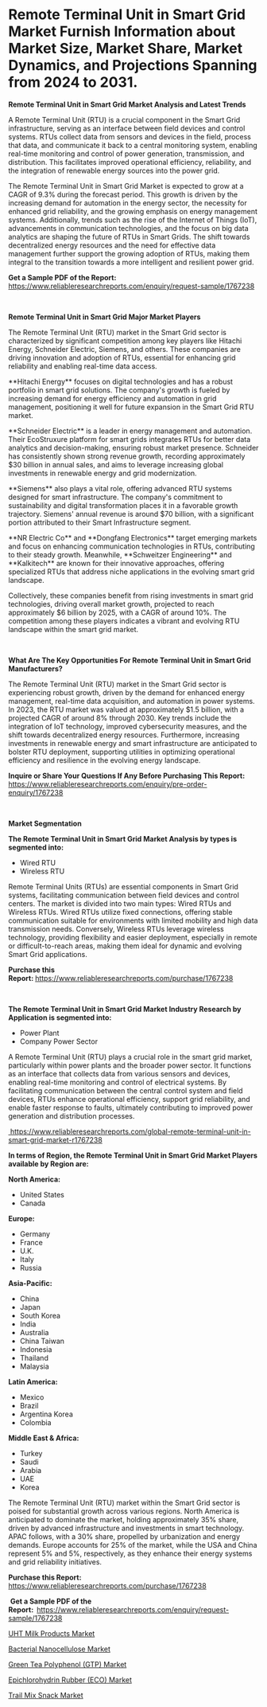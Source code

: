 <p><h1>Remote Terminal Unit in Smart Grid Market Furnish Information about Market Size, Market Share, Market Dynamics, and Projections Spanning from 2024 to 2031.</h1></p><p><strong>Remote Terminal Unit in Smart Grid Market Analysis and Latest Trends</strong></p>
<p><p>A Remote Terminal Unit (RTU) is a crucial component in the Smart Grid infrastructure, serving as an interface between field devices and control systems. RTUs collect data from sensors and devices in the field, process that data, and communicate it back to a central monitoring system, enabling real-time monitoring and control of power generation, transmission, and distribution. This facilitates improved operational efficiency, reliability, and the integration of renewable energy sources into the power grid.</p><p>The Remote Terminal Unit in Smart Grid Market is expected to grow at a CAGR of 9.3% during the forecast period. This growth is driven by the increasing demand for automation in the energy sector, the necessity for enhanced grid reliability, and the growing emphasis on energy management systems. Additionally, trends such as the rise of the Internet of Things (IoT), advancements in communication technologies, and the focus on big data analytics are shaping the future of RTUs in Smart Grids. The shift towards decentralized energy resources and the need for effective data management further support the growing adoption of RTUs, making them integral to the transition towards a more intelligent and resilient power grid.</p></p>
<p><strong>Get a Sample PDF of the Report:&nbsp;</strong> <a href="https://www.reliableresearchreports.com/enquiry/request-sample/1767238?utm_campaign=12&utm_medium=2&utm_source=Github&utm_content=ia&utm_term=09102024&utm_id=remote-terminal-unit-in-smart-grid">https://www.reliableresearchreports.com/enquiry/request-sample/1767238</a></p>
<p>&nbsp;</p>
<p><strong>Remote Terminal Unit in Smart Grid Major Market Players</strong></p>
<p><p>The Remote Terminal Unit (RTU) market in the Smart Grid sector is characterized by significant competition among key players like Hitachi Energy, Schneider Electric, Siemens, and others. These companies are driving innovation and adoption of RTUs, essential for enhancing grid reliability and enabling real-time data access.</p><p>**Hitachi Energy** focuses on digital technologies and has a robust portfolio in smart grid solutions. The company's growth is fueled by increasing demand for energy efficiency and automation in grid management, positioning it well for future expansion in the Smart Grid RTU market.</p><p>**Schneider Electric** is a leader in energy management and automation. Their EcoStruxure platform for smart grids integrates RTUs for better data analytics and decision-making, ensuring robust market presence. Schneider has consistently shown strong revenue growth, recording approximately $30 billion in annual sales, and aims to leverage increasing global investments in renewable energy and grid modernization.</p><p>**Siemens** also plays a vital role, offering advanced RTU systems designed for smart infrastructure. The company's commitment to sustainability and digital transformation places it in a favorable growth trajectory. Siemens' annual revenue is around $70 billion, with a significant portion attributed to their Smart Infrastructure segment.</p><p>**NR Electric Co** and **Dongfang Electronics** target emerging markets and focus on enhancing communication technologies in RTUs, contributing to their steady growth. Meanwhile, **Schweitzer Engineering** and **Kalkitech** are known for their innovative approaches, offering specialized RTUs that address niche applications in the evolving smart grid landscape.</p><p>Collectively, these companies benefit from rising investments in smart grid technologies, driving overall market growth, projected to reach approximately $6 billion by 2025, with a CAGR of around 10%. The competition among these players indicates a vibrant and evolving RTU landscape within the smart grid market.</p></p>
<p>&nbsp;</p>
<p><strong>What Are The Key Opportunities For Remote Terminal Unit in Smart Grid Manufacturers?</strong></p>
<p><p>The Remote Terminal Unit (RTU) market in the Smart Grid sector is experiencing robust growth, driven by the demand for enhanced energy management, real-time data acquisition, and automation in power systems. In 2023, the RTU market was valued at approximately $1.5 billion, with a projected CAGR of around 8% through 2030. Key trends include the integration of IoT technology, improved cybersecurity measures, and the shift towards decentralized energy resources. Furthermore, increasing investments in renewable energy and smart infrastructure are anticipated to bolster RTU deployment, supporting utilities in optimizing operational efficiency and resilience in the evolving energy landscape.</p></p>
<p><strong>Inquire or Share Your Questions If Any Before Purchasing This Report:</strong> <a href="https://www.reliableresearchreports.com/enquiry/pre-order-enquiry/1767238?utm_campaign=12&utm_medium=2&utm_source=Github&utm_content=ia&utm_term=09102024&utm_id=remote-terminal-unit-in-smart-grid">https://www.reliableresearchreports.com/enquiry/pre-order-enquiry/1767238</a></p>
<p>&nbsp;</p>
<p><strong>Market Segmentation</strong></p>
<p><strong>The Remote Terminal Unit in Smart Grid Market Analysis by types is segmented into:</strong></p>
<p><ul><li>Wired RTU</li><li>Wireless RTU</li></ul></p>
<p><p>Remote Terminal Units (RTUs) are essential components in Smart Grid systems, facilitating communication between field devices and control centers. The market is divided into two main types: Wired RTUs and Wireless RTUs. Wired RTUs utilize fixed connections, offering stable communication suitable for environments with limited mobility and high data transmission needs. Conversely, Wireless RTUs leverage wireless technology, providing flexibility and easier deployment, especially in remote or difficult-to-reach areas, making them ideal for dynamic and evolving Smart Grid applications.</p></p>
<p><strong>Purchase this Report:&nbsp;</strong><a href="https://www.reliableresearchreports.com/purchase/1767238?utm_campaign=12&utm_medium=2&utm_source=Github&utm_content=ia&utm_term=09102024&utm_id=remote-terminal-unit-in-smart-grid">https://www.reliableresearchreports.com/purchase/1767238</a></p>
<p>&nbsp;</p>
<p><strong>The Remote Terminal Unit in Smart Grid Market Industry Research by Application is segmented into:</strong></p>
<p><ul><li>Power Plant</li><li>Company Power Sector</li></ul></p>
<p><p>A Remote Terminal Unit (RTU) plays a crucial role in the smart grid market, particularly within power plants and the broader power sector. It functions as an interface that collects data from various sensors and devices, enabling real-time monitoring and control of electrical systems. By facilitating communication between the central control system and field devices, RTUs enhance operational efficiency, support grid reliability, and enable faster response to faults, ultimately contributing to improved power generation and distribution processes.</p></p>
<p><a href="https://www.reliableresearchreports.com/global-remote-terminal-unit-in-smart-grid-market-r1767238?utm_campaign=12&utm_medium=2&utm_source=Github&utm_content=ia&utm_term=09102024&utm_id=remote-terminal-unit-in-smart-grid">&nbsp;https://www.reliableresearchreports.com/global-remote-terminal-unit-in-smart-grid-market-r1767238</a></p>
<p><strong>In terms of Region, the Remote Terminal Unit in Smart Grid Market Players available by Region are:</strong></p>
<p>
    <p> <strong> North America: </strong>
        <ul>
            <li>United States</li>
            <li>Canada</li>
        </ul>
        </p> 
    <p> <strong> Europe: </strong>
        <ul>
            <li>Germany</li>
            <li>France</li>
            <li>U.K.</li>
            <li>Italy</li>
            <li>Russia</li>
        </ul>
        </p> 
    <p> <strong> Asia-Pacific: </strong>
        <ul>
            <li>China</li>
            <li>Japan</li>
            <li>South Korea</li>
            <li>India</li>
            <li>Australia</li>
            <li>China Taiwan</li>
            <li>Indonesia</li>
            <li>Thailand</li>
            <li>Malaysia</li>
        </ul>
        </p> 
    <p> <strong> Latin America: </strong>
        <ul>
            <li>Mexico</li>
            <li>Brazil</li>
            <li>Argentina Korea</li>
            <li>Colombia</li>
        </ul>
        </p> 
    <p> <strong> Middle East & Africa: </strong>
        <ul>
            <li>Turkey</li>
            <li>Saudi</li>
            <li>Arabia</li>
            <li>UAE</li>
            <li>Korea</li>
        </ul>
    </p>
    </p>
<p><p>The Remote Terminal Unit (RTU) market within the Smart Grid sector is poised for substantial growth across various regions. North America is anticipated to dominate the market, holding approximately 35% share, driven by advanced infrastructure and investments in smart technology. APAC follows, with a 30% share, propelled by urbanization and energy demands. Europe accounts for 25% of the market, while the USA and China represent 5% and 5%, respectively, as they enhance their energy systems and grid reliability initiatives.</p></p>
<p><strong>Purchase this Report: </strong><a href="https://www.reliableresearchreports.com/purchase/1767238?utm_campaign=12&utm_medium=2&utm_source=Github&utm_content=ia&utm_term=09102024&utm_id=remote-terminal-unit-in-smart-grid">https://www.reliableresearchreports.com/purchase/1767238</a></p>
<p>&nbsp;<strong>Get a Sample PDF of the Report:&nbsp;&nbsp;</strong><a href="https://www.reliableresearchreports.com/enquiry/request-sample/1767238?utm_campaign=12&utm_medium=2&utm_source=Github&utm_content=ia&utm_term=09102024&utm_id=remote-terminal-unit-in-smart-grid">https://www.reliableresearchreports.com/enquiry/request-sample/1767238</a></p>
<p><strong></strong></p>
<p><p><a href="https://issuu.com/reportprime-2/docs/uht-milk-products-market-size-2030._841bbe9b1b8f56?utm_campaign=12&utm_medium=2&utm_source=Github&utm_content=ia&utm_term=09102024&utm_id=remote-terminal-unit-in-smart-grid">UHT Milk Products Market</a></p><p><a href="https://www.linkedin.com/pulse/bacterial-nanocellulose-market-forecasts-trends-impact-analysis-ty4te?utm_campaign=12&utm_medium=2&utm_source=Github&utm_content=ia&utm_term=09102024&utm_id=remote-terminal-unit-in-smart-grid">Bacterial Nanocellulose Market</a></p><p><a href="https://github.com/GenaGaines34/Market-Research-Report-List-1/blob/main/green-tea-polyphenol-gtp-market.md?utm_campaign=12&utm_medium=2&utm_source=Github&utm_content=ia&utm_term=09102024&utm_id=remote-terminal-unit-in-smart-grid">Green Tea Polyphenol (GTP) Market</a></p><p><a href="https://github.com/AbbasMahmud554/Market-Research-Report-List-1/blob/main/epichlorohydrin-rubber-eco-market.md?utm_campaign=12&utm_medium=2&utm_source=Github&utm_content=ia&utm_term=09102024&utm_id=remote-terminal-unit-in-smart-grid">Epichlorohydrin Rubber (ECO) Market</a></p><p><a href="https://issuu.com/reportprime-2/docs/trail-mix-snack-market-size-2030.pp_36f634c52633bd?utm_campaign=12&utm_medium=2&utm_source=Github&utm_content=ia&utm_term=09102024&utm_id=remote-terminal-unit-in-smart-grid">Trail Mix Snack Market</a></p></p>